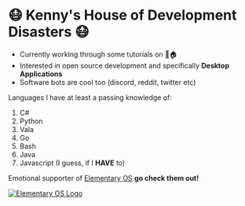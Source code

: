 # 😷 Kenny's House of Development Disasters 😷

* Currently working through some tutorials on 🌳🏠
* Interested in open source development and specifically **Desktop Applications**
* Software bots are cool too (discord, reddit, twitter etc)

Languages I have at least a passing knowledge of:
1. C#
2. Python
3. Vala
4. Go
5. Bash
6. Java
7. Javascript (I guess, if I **HAVE** to)
  
  
Emotional supporter of [Elementary OS](https://github.com/elementary) **go check them out!** 
  
  
  
[![Elementary OS Logo](https://avatars.githubusercontent.com/u/1978534?s=200&v=4)](https://github.com/elementary)


